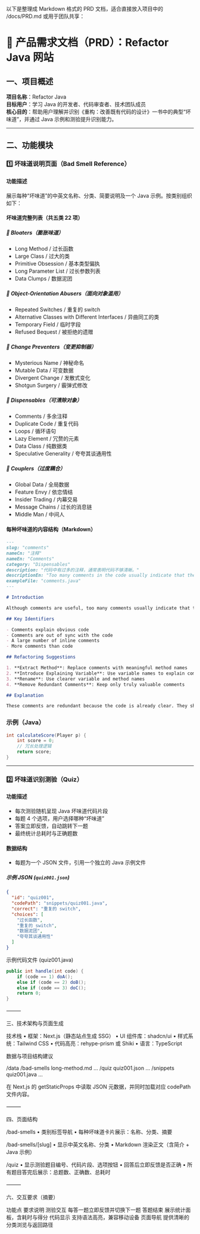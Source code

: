 以下是整理成 Markdown 格式的 PRD 文档，适合直接放入项目中的 /docs/PRD.md 或用于团队共享：

# 📄 产品需求文档（PRD）：Refactor Java 网站

## 一、项目概述

**项目名称**：Refactor Java  
**目标用户**：学习 Java 的开发者、代码审查者、技术团队成员  
**核心目的**：帮助用户理解并识别《重构：改善既有代码的设计》一书中的典型“坏味道”，并通过 Java 示例和测验提升识别能力。

---

## 二、功能模块

### 1️⃣ 坏味道说明页面（Bad Smell Reference）

#### 功能描述

展示每种“坏味道”的中英文名称、分类、简要说明及一个 Java 示例。按类别组织如下：

#### 坏味道完整列表（共五类 22 项）

##### 🧱 Bloaters（膨胀味道）

* Long Method / 过长函数  
* Large Class / 过大的类  
* Primitive Obsession / 基本类型偏执  
* Long Parameter List / 过长参数列表  
* Data Clumps / 数据泥团  

##### 🧩 Object-Orientation Abusers（面向对象滥用）

* Repeated Switches / 重复的 switch
* Alternative Classes with Different Interfaces / 异曲同工的类
* Temporary Field / 临时字段  
* Refused Bequest / 被拒绝的遗赠  

##### 🛑 Change Preventers（变更抑制器）

* Mysterious Name / 神秘命名
* Mutable Data / 可变数据
* Divergent Change / 发散式变化  
* Shotgun Surgery / 霰弹式修改  

##### 🧹 Dispensables（可清除对象）

* Comments / 多余注释  
* Duplicate Code / 重复代码
* Loops / 循环语句
* Lazy Element / 冗赘的元素
* Data Class / 纯数据类  
* Speculative Generality / 夸夸其谈通用性  

##### 🔗 Couplers（过度耦合）

* Global Data / 全局数据
* Feature Envy / 依恋情结
* Insider Trading / 内幕交易
* Message Chains / 过长的消息链  
* Middle Man / 中间人  

#### 每种坏味道的内容结构（Markdown）

```markdown
---
slug: "comments"
nameCn: "注释"
nameEn: "Comments"
category: "Dispensables"
description: "代码中有过多的注释，通常表明代码不够清晰。"
descriptionEn: "Too many comments in the code usually indicate that the code is not clear enough."
exampleFile: "comments.java"
---

# Introduction

Although comments are useful, too many comments usually indicate that the code itself is not clear. Good code should be self-explanatory, and comments should explain "why" instead of "what".

## Key Identifiers

- Comments explain obvious code
- Comments are out of sync with the code
- A large number of inline comments
- More comments than code

## Refactoring Suggestions

1. **Extract Method**: Replace comments with meaningful method names  
2. **Introduce Explaining Variable**: Use variable names to explain complex expressions  
3. **Rename**: Use clearer variable and method names  
4. **Remove Redundant Comments**: Keep only truly valuable comments  

## Explanation

These comments are redundant because the code is already clear. They should be removed to make the code more concise, or replaced with better naming to make the code self-explanatory.
```

### 示例（Java）

```java
int calculateScore(Player p) {
    int score = 0;
    // 冗长处理逻辑
    return score;
}
```

---

### 2️⃣ 坏味道识别测验（Quiz）

#### 功能描述

- 每次测验随机呈现 Java 坏味道代码片段
- 每题 4 个选项，用户选择哪种“坏味道”
- 答案立即反馈，自动跳转下一题
- 最终统计总耗时与正确题数

#### 数据结构

- 每题为一个 JSON 文件，引用一个独立的 Java 示例文件

##### 示例 JSON (`quiz001.json`)

```json
{
  "id": "quiz001",
  "codePath": "snippets/quiz001.java",
  "correct": "重复的 switch",
  "choices": [
    "过长函数",
    "重复的 switch",
    "数据泥团",
    "夸夸其谈通用性"
  ]
}
```

示例代码文件 (quiz001.java)

```java
public int handle(int code) {
    if (code == 1) doA();
    else if (code == 2) doB();
    else if (code == 3) doC();
    return 0;
}
```


⸻

三、技术架构与页面生成

技术栈
	•	框架：Next.js（静态站点生成 SSG）
	•	UI 组件库：shadcn/ui
	•	样式系统：Tailwind CSS
	•	代码高亮：rehype-prism 或 Shiki
	•	语言：TypeScript

数据与项目结构建议

/data
  /bad-smells
    long-method.md
    ...
  /quiz
    quiz001.json
    ...
  /snippets
    quiz001.java
    ...

在 Next.js 的 getStaticProps 中读取 JSON 元数据，并同时加载对应 codePath 文件内容。

⸻

四、页面结构

/bad-smells
	•	类别标签导航
	•	每种坏味道卡片展示：名称、分类、摘要

/bad-smells/[slug]
	•	显示中英文名称、分类
	•	Markdown 渲染正文（含简介 + Java 示例）

/quiz
	•	显示测验题目编号、代码片段、选项按钮
	•	回答后立即反馈是否正确
	•	所有题目答完后展示：总题数、正确数、总耗时

⸻

六、交互要求（摘要）

功能点	要求说明
测验交互	每答一题立即反馈并切换下一题
答题结束	展示统计面板，含耗时与得分
代码显示	支持语法高亮，兼容移动设备
页面导航	提供清晰的分类浏览与返回路径